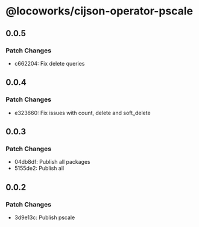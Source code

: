 # @locoworks/cijson-operator-pscale

## 0.0.5

### Patch Changes

- c662204: Fix delete queries

## 0.0.4

### Patch Changes

- e323660: Fix issues with count, delete and soft_delete

## 0.0.3

### Patch Changes

- 04db8df: Publish all packages
- 5155de2: Publish all

## 0.0.2

### Patch Changes

- 3d9e13c: Publish pscale
